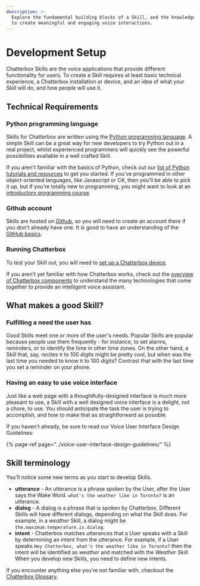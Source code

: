 ```yaml
---
description: >-
  Explore the fundamental building blocks of a Skill, and the knowledge required
  to create meaningful and engaging voice interactions.
---
```


# Development Setup

Chatterbox Skills are the voice applications that provide different functionality for users. To create a Skill requires at least basic technical experience, a Chatterbox installation or device, and an idea of what your Skill will do, and how people will use it.

## Technical Requirements

### Python programming language

Skills for Chatterbox are written using the [Python programming language](https://www.python.org/). A simple Skill can be a great way for new developers to try Python out in a real project, whilst experienced programmers will quickly see the powerful possibilities available in a well crafted Skill.

If you aren't familiar with the basics of Python, check out our [list of Python tutorials and resources](python-resources.md) to get you started. If you've programmed in other object-oriented languages, like Javascript or C\#, then you'll be able to pick it up, but if you're totally new to programming, you might want to look at an [introductory programming course](https://www.edx.org/course/introduction-computer-science-mitx-6-00-1x-11).

### Github account

Skills are hosted on [Github](https://github.com), so you will need to create an account there if you don't already have one.
It is good to have an understanding of the [GitHub basics](https://guides.github.com/activities/hello-world/).

### Running Chatterbox

To test your Skill out, you will need to [set up a Chatterbox device](../../using-chatterbox-ai/get-chatterbox/). 

If you aren't yet familiar with how Chatterbox works, check out the [overview of Chatterbox components](http://chatterbox.ai/documentation/chatterbox-software-hardware/) to understand the many technologies that come together to provide an intelligent voice assistant.

## What makes a good Skill?

### Fulfilling a need the user has

Good Skills meet one or more of the user's needs. Popular Skills are popular because people use them frequently - for instance, to set alarms, reminders, or to identify the time in other time zones. On the other hand, a Skill that, say, recites π to 100 digits might be pretty cool, but when was the last time you needed to know π to 100 digits? Contrast that with the last time you set a reminder on your phone.

### Having an easy to use voice interface

Just like a web page with a thoughtfully-designed interface is much more pleasant to use, a Skill with a well designed voice interface is a delight, not a chore, to use. You should anticipate the task the user is trying to accomplish, and how to make that as straightforward as possible.

If you haven't already, be sure to read our Voice User Interface Design Guidelines:

{% page-ref page="../voice-user-interface-design-guidelines/" %}

## Skill terminology

You'll notice some new terms as you start to develop Skills.

* **utterance** - An utterance is a phrase spoken by the User, after the User says the Wake Word. `what's the weather like in Toronto?` is an utterance.
* **dialog** - A dialog is a phrase that is spoken by Chatterbox. Different Skills will have different dialogs, depending on what the Skill does. For example, in a _weather_ Skill, a dialog might be `the.maximum.temperature.is.dialog`.
* **intent** - Chatterbox matches utterances that a User speaks with a Skill by determining an intent from the utterance. For example, if a User speaks `Hey Chatterbox, what's the weather like in Toronto?` then the intent will be identified as _weather_ and matched with the _Weather Skill_. When you develop new Skills, you need to define new intents.

If you encounter anything else you're not familiar with, checkout the [Chatterbox Glossary](../../about-chatterbox-ai/glossary.md).

